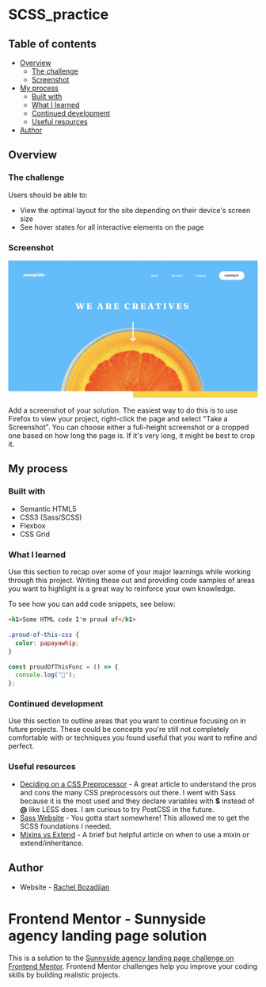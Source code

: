 # SCSS_practice

## Table of contents

- [Overview](#overview)
  - [The challenge](#the-challenge)
  - [Screenshot](#screenshot)
- [My process](#my-process)
  - [Built with](#built-with)
  - [What I learned](#what-i-learned)
  - [Continued development](#continued-development)
  - [Useful resources](#useful-resources)
- [Author](#author)

## Overview

### The challenge

Users should be able to:

- View the optimal layout for the site depending on their device's screen size
- See hover states for all interactive elements on the page

### Screenshot

![](./screenshot.jpg)

Add a screenshot of your solution. The easiest way to do this is to use Firefox to view your project, right-click the page and select "Take a Screenshot". You can choose either a full-height screenshot or a cropped one based on how long the page is. If it's very long, it might be best to crop it.

## My process

### Built with

- Semantic HTML5
- CSS3 (Sass/SCSS)
- Flexbox
- CSS Grid

### What I learned

Use this section to recap over some of your major learnings while working through this project. Writing these out and providing code samples of areas you want to highlight is a great way to reinforce your own knowledge.

To see how you can add code snippets, see below:

```html
<h1>Some HTML code I'm proud of</h1>
```

```css
.proud-of-this-css {
  color: papayawhip;
}
```

```js
const proudOfThisFunc = () => {
  console.log("🎉");
};
```

### Continued development

Use this section to outline areas that you want to continue focusing on in future projects. These could be concepts you're still not completely comfortable with or techniques you found useful that you want to refine and perfect.

### Useful resources

- [Deciding on a CSS Preprocessor](https://www.lambdatest.com/blog/css-preprocessors-sass-vs-less-vs-stylus-with-examples/?utm_source=Reddit&utm_medium=blog&utm_campaign=PM-080720-1&utm_term=OrganicPosting) - A great article to understand the pros and cons the many CSS preprocessors out there. I went with Sass because it is the most used and they declare variables with **$** instead of **@** like LESS does. I am curious to try PostCSS in the future. 
- [Sass Website](https://sass-lang.com/guide) - You gotta start somewhere! This allowed me to get the SCSS foundations I needed.
- [Mixins vs Extend](https://kirillibrahim.medium.com/sass-mixin-vs-extend-ac4dfb9892c4) - A brief but helpful article on when to use a mixin or extend/inheritance.

## Author

- Website - [Rachel Bozadjian](https://www.your-site.com)

# Frontend Mentor - Sunnyside agency landing page solution

This is a solution to the [Sunnyside agency landing page challenge on Frontend Mentor](https://www.frontendmentor.io/challenges/sunnyside-agency-landing-page-7yVs3B6ef). Frontend Mentor challenges help you improve your coding skills by building realistic projects.

